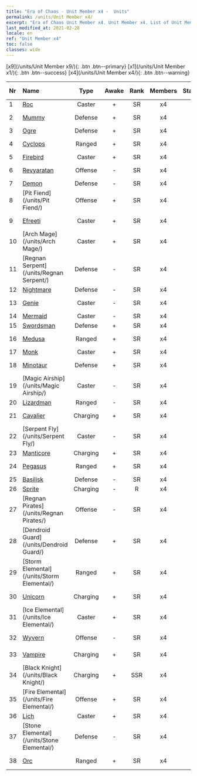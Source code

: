 ```yaml
---
title: "Era of Chaos - Unit Member x4 -  Units"
permalink: /units/Unit Member x4/
excerpt: "Era of Chaos Unit Member x4. Unit Member x4. List of Unit Member in Era of Chaos"
last_modified_at: 2021-02-28
locale: en
ref: "Unit Member x4"
toc: false
classes: wide
---
```

 [x9](/units/Unit Member x9/){: .btn .btn--primary} [x1](/units/Unit Member x1/){: .btn .btn--success} [x4](/units/Unit Member x4/){: .btn .btn--warning} 

  | Nr |         Name        |   Type   | Awake |    Rank   |   Members     |  Stars  |  Attack  |     HP    | Awaken Name  |
  |:---|:--------------------|:--------:|:-----:|:---------:|:-------------:|:-------:|:--------:|:---------:|:-------------|
  | 1 | [Roc](/units/Roc/) | Caster | + | SR | x4 | <i class="fas fa-star"/><i class="fas fa-star"/> | 792.0 | 4978 |  Thunderbird  |
  | 2 | [Mummy](/units/Mummy/) | Defense | + | SR | x4 | <i class="fas fa-star"/><i class="fas fa-star"/><i class="fas fa-star"/> | 141.0 | 2691 |  Mummy King  |
  | 3 | [Ogre](/units/Ogre/) | Defense | + | SR | x4 | <i class="fas fa-star"/><i class="fas fa-star"/> | 107.6 | 2523 |  Ogre Mage  |
  | 4 | [Cyclops](/units/Cyclops/) | Ranged | + | SR | x4 | <i class="fas fa-star"/><i class="fas fa-star"/> | 678.8 | 5091 |  Cyclops King  |
  | 5 | [Firebird](/units/Firebird/) | Caster | + | SR | x4 | <i class="fas fa-star"/><i class="fas fa-star"/><i class="fas fa-star"/> | 848.5 | 4525 |  Phoenix  |
  | 6 | [Revyaratan](/units/Revyaratan/) | Offense | - | SR | x4 | <i class="fas fa-star"/><i class="fas fa-star"/><i class="fas fa-star"/> | 1267.1 | 7128 |  Ancient Sea Monster  |
  | 7 | [Demon](/units/Demon/) | Defense | - | SR | x4 | <i class="fas fa-star"/><i class="fas fa-star"/> | 114.4 | 2489 |    |
  | 8 | [Pit Fiend](/units/Pit Fiend/) | Offense | + | SR | x4 | <i class="fas fa-star"/><i class="fas fa-star"/> | 174.9 | 1850 |  Pit Lord  |
  | 9 | [Efreeti](/units/Efreeti/) | Caster | + | SR | x4 | <i class="fas fa-star"/><i class="fas fa-star"/> | 225.4 | 1446 |  Efreet Sultan  |
  | 10 | [Arch Mage](/units/Arch Mage/) | Caster | + | SR | x4 | <i class="fas fa-star"/><i class="fas fa-star"/> | 54.6 | 1324 |  Arch Mage  |
  | 11 | [Regnan Serpent](/units/Regnan Serpent/) | Defense | - | SR | x4 | <i class="fas fa-star"/><i class="fas fa-star"/><i class="fas fa-star"/> | 100.9 | 3027 |    |
  | 12 | [Nightmare](/units/Nightmare/) | Defense | - | SR | x4 | <i class="fas fa-star"/><i class="fas fa-star"/><i class="fas fa-star"/> | 84.1 | 2691 |    |
  | 13 | [Genie](/units/Genie/) | Caster | - | SR | x4 | <i class="fas fa-star"/><i class="fas fa-star"/><i class="fas fa-star"/> | 102.6 | 662 |  Master Genie  |
  | 14 | [Mermaid](/units/Mermaid/) | Caster | - | SR | x4 | <i class="fas fa-star"/><i class="fas fa-star"/><i class="fas fa-star"/> | 185.0 | 1648 |   -   |
  | 15 | [Swordsman](/units/Swordsman/) | Defense | + | SR | x4 | <i class="fas fa-star"/><i class="fas fa-star"/> | 54.6 | 1324 |  Crusader  |
  | 16 | [Medusa](/units/Medusa/) | Ranged | + | SR | x4 | <i class="fas fa-star"/><i class="fas fa-star"/><i class="fas fa-star"/> | 202.0 | 1144 |  Medusa Queen  |
  | 17 | [Monk](/units/Monk/) | Caster | + | SR | x4 | <i class="fas fa-star"/> | 102.6 | 662 |  Zealot  |
  | 18 | [Minotaur](/units/Minotaur/) | Defense | + | SR | x4 | <i class="fas fa-star"/><i class="fas fa-star"/> | 108.0 | 2725 |  Minotaur King  |
  | 19 | [Magic Airship](/units/Magic Airship/) | Caster | - | SR | x4 | <i class="fas fa-star"/><i class="fas fa-star"/><i class="fas fa-star"/> | 208.5 | 1715 |   -   |
  | 20 | [Lizardman](/units/Lizardman/) | Ranged | - | SR | x4 | <i class="fas fa-star"/><i class="fas fa-star"/> | 174.9 | 1144 |   -   |
  | 21 | [Cavalier](/units/Cavalier/) | Charging | + | SR | x4 | <i class="fas fa-star"/> | 79.4 | 811 |  Champion Knights  |
  | 22 | [Serpent Fly](/units/Serpent Fly/) | Caster | - | SR | x4 | <i class="fas fa-star"/><i class="fas fa-star"/> | 178.3 | 1615 |    |
  | 23 | [Manticore](/units/Manticore/) | Charging | + | SR | x4 | <i class="fas fa-star"/><i class="fas fa-star"/><i class="fas fa-star"/> | 174.9 | 1917 |  Scorpicore  |
  | 24 | [Pegasus](/units/Pegasus/) | Ranged | + | SR | x4 | <i class="fas fa-star"/><i class="fas fa-star"/> | 195.1 | 1144 |  Silver Pegasus  |
  | 25 | [Basilisk](/units/Basilisk/) | Defense | - | SR | x4 | <i class="fas fa-star"/><i class="fas fa-star"/><i class="fas fa-star"/> | 121.1 | 2859 |   -   |
  | 26 | [Sprite](/units/Sprite/) | Charging | - | R | x4 | <i class="fas fa-star"/> | 69.5 | 993 |    |
  | 27 | [Regnan Pirates](/units/Regnan Pirates/) | Offense | - | SR | x4 | <i class="fas fa-star"/><i class="fas fa-star"/> | 99.3 | 695 |  King of Pirates  |
  | 28 | [Dendroid Guard](/units/Dendroid Guard/) | Defense | + | SR | x4 | <i class="fas fa-star"/><i class="fas fa-star"/> | 396.0 | 10182 |  Dendroid Soldier  |
  | 29 | [Storm Elemental](/units/Storm Elemental/) | Ranged | + | SR | x4 | <i class="fas fa-star"/><i class="fas fa-star"/> | 99.2 | 662 |  Lightning Storm  |
  | 30 | [Unicorn](/units/Unicorn/) | Charging | + | SR | x4 | <i class="fas fa-star"/><i class="fas fa-star"/> | 151.4 | 1850 |  War Unicorn  |
  | 31 | [Ice Elemental](/units/Ice Elemental/) | Caster | + | SR | x4 | <i class="fas fa-star"/><i class="fas fa-star"/> | 111.0 | 744 |  Silent Snow Spirit  |
  | 32 | [Wyvern](/units/Wyvern/) | Offense | - | SR | x4 | <i class="fas fa-star"/><i class="fas fa-star"/><i class="fas fa-star"/> | 500.0 | 5544 |  Wyvern Monarch  |
  | 33 | [Vampire](/units/Vampire/) | Charging | + | SR | x4 | <i class="fas fa-star"/><i class="fas fa-star"/> | 74.4 | 910 |  Vampire Lord  |
  | 34 | [Black Knight](/units/Black Knight/) | Charging | + | SSR | x4 | <i class="fas fa-star"/><i class="fas fa-star"/><i class="fas fa-star"/> | 115.8 | 910 |  Dread Knight  |
  | 35 | [Fire Elemental](/units/Fire Elemental/) | Offense | + | SR | x4 | <i class="fas fa-star"/><i class="fas fa-star"/> | 195.0 | 1682 |  Energy Elemental  |
  | 36 | [Lich](/units/Lich/) | Caster | + | SR | x4 | <i class="fas fa-star"/><i class="fas fa-star"/><i class="fas fa-star"/> | 228.7 | 1581 |  Power Lich  |
  | 37 | [Stone Elemental](/units/Stone Elemental/) | Defense | - | SR | x4 | <i class="fas fa-star"/><i class="fas fa-star"/><i class="fas fa-star"/> | 121.0 | 2825 |   -   |
  | 38 | [Orc](/units/Orc/) | Ranged | + | SR | x4 | <i class="fas fa-star"/><i class="fas fa-star"/> | 82.7 | 662 |  Orc Commander  |
